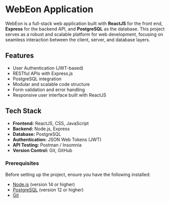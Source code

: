 # WebEon Application

WebEon is a full-stack web application built with **ReactJS** for the front end, **Express** for the backend API, and **PostgreSQL** as the database. This project serves as a robust and scalable platform for web development, focusing on seamless interaction between the client, server, and database layers.

## Features

- User Authentication (JWT-based)
- RESTful APIs with Express.js
- PostgreSQL integration
- Modular and scalable code structure
- Form validation and error handling
- Responsive user interface built with ReactJS

## Tech Stack

- **Frontend:** ReactJS, CSS, JavaScript
- **Backend:** Node.js, Express
- **Database:** PostgreSQL
- **Authentication:** JSON Web Tokens (JWT)
- **API Testing:** Postman / Insomnia
- **Version Control:** Git, GitHub


### Prerequisites

Before setting up the project, ensure you have the following installed:

- [Node.js](https://nodejs.org/en/) (version 14 or higher)
- [PostgreSQL](https://www.postgresql.org/download/) (version 12 or higher)
- [Git](https://git-scm.com/)




